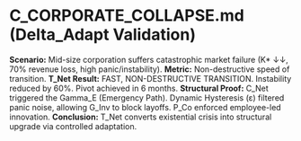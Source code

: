 # C_CORPORATE_COLLAPSE.md (Delta_Adapt Validation)

**Scenario:** Mid-size corporation suffers catastrophic market failure (K* ↓↓, 70% revenue loss, high panic/instability).
**Metric:** Non-destructive speed of transition.
**T_Net Result:** FAST, NON-DESTRUCTIVE TRANSITION. Instability reduced by 60%. Pivot achieved in 6 months.
**Structural Proof:** C_Net triggered the Gamma_E (Emergency Path). Dynamic Hysteresis (ε) filtered panic noise, allowing G_Inv to block layoffs. P_Co enforced employee-led innovation.
**Conclusion:** T_Net converts existential crisis into structural upgrade via controlled adaptation.